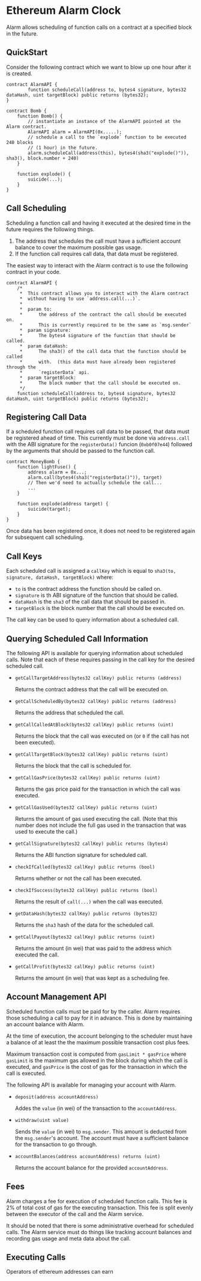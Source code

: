 # Ethereum Alarm Clock

Alarm allows scheduling of function calls on a contract at a specified block in
the future.

## QuickStart

Consider the following contract which we want to blow up one hour after it is
created.


```
contract AlarmAPI {
        function scheduleCall(address to, bytes4 signature, bytes32 dataHash, uint targetBlock) public returns (bytes32);
}

contract Bomb {
    function Bomb() {
        // instantiate an instance of the AlarmAPI pointed at the Alarm contract.
        AlarmAPI alarm = AlarmAPI(0x.....);
        // schedule a call to the `explode` function to be executed 240 blocks
        // (1 hour) in the future.
        alarm.scheduleCall(address(this), bytes4(sha3("explode()")), sha3(), block.number + 240)
    }

    function explode() {
        suicide(...);
    }
}
```

## Call Scheduling

Scheduling a function call and having it executed at the desired time in the
future requires the following things.

1. The address that schedules the call must have a sufficient account balance
   to cover the maximum possible gas usage.
2. If the function call requires call data, that data must be registered.

The easiest way to interact with the Alarm contract is to use the following
contract in your code.

```
contract AlarmAPI {
    /*
     *  This contract allows you to interact with the Alarm contract
     *  without having to use `address.call(...)`.
     *
     *  param to:
     *      the address of the contract the call should be executed on.
     *      This is currently required to be the same as `msg.sender`
     *  param signature:
     *      The bytes4 signature of the function that should be called.
     *  param dataHash:
     *      The sha3() of the call data that the function should be called
     *      with.  (this data must have already been registered through the
     *      `registerData` api.
     *  param targetBlock:
     *      The block number that the call should be executed on.
     */
    function scheduleCall(address to, bytes4 signature, bytes32 dataHash, uint targetBlock) public returns (bytes32);
```

## Registering Call Data

If a scheduled function call requires call data to be passed, that data must be
registered ahead of time.  This currently must be done via `address.call` with
the ABI signature for the `registerData()` funcion (`0xb0f07e44`) followed by
the arguments that should be passed to the function call.

```
contract MoneyBomb {
    function lightFuse() {
        address alarm = 0x...;
        alarm.call(bytes4(sha3("registerData()")), target)
        // Then we'd need to actually schedule the call...
        ...
    }

    function explode(address target) {
        suicide(target);
    }
}
```

Once data has been registered once, it does not need to be registered again for
subsequent call scheduling.


## Call Keys

Each scheduled call is assigned a `callKey` which is equal to 
`sha3(to, signature, dataHash, targetBlock)` where:

- `to` is the contract address the function should be called on.
- `signature` is th ABI signature of the function that should be called.
- `dataHash` is the `sha3` of the call data that should be passed in.
- `targetBlock` is the block number that the call should be executed on.

The call key can be used to query information about a scheduled call.


## Querying Scheduled Call Information

The following API is available for querying information about scheduled calls.
Note that each of these requires passing in the call key for the desired
scheduled call.

- `getCallTargetAddress(bytes32 callKey) public returns (address)`

    Returns the contract address that the call will be executed on.

- `getCallScheduledBy(bytes32 callKey) public returns (address)`

    Returns the address that scheduled the call.

- `getCallCalledAtBlock(bytes32 callKey) public returns (uint)`

    Returns the block that the call was executed on (or `0` if the call has not been executed).

- `getCallTargetBlock(bytes32 callKey) public returns (uint)`

    Returns the block that the call is scheduled for.

- `getCallGasPrice(bytes32 callKey) public returns (uint)`

    Returns the gas price paid for the transaction in which the call was executed.

- `getCallGasUsed(bytes32 callKey) public returns (uint)`

    Returns the amount of gas used executing the call.  (Note that this number
    does not include the full gas used in the transaction that was used to
    execute the call.)

- `getCallSignature(bytes32 callKey) public returns (bytes4)`

    Returns the ABI function signature for scheduled call.

- `checkIfCalled(bytes32 callKey) public returns (bool)`

    Returns whether or not the call has been executed.

- `checkIfSuccess(bytes32 callKey) public returns (bool)`

    Returns the result of `call(...)` when the call was executed.

- `getDataHash(bytes32 callKey) public returns (bytes32)`

    Returns the `sha3` hash of the data for the scheduled call.

- `getCallPayout(bytes32 callKey) public returns (uint)`

    Returns the amount (in wei) that was paid to the address which executed the call.

- `getCallProfit(bytes32 callKey) public returns (uint)`

    Returns the amount (in wei) that was kept as a scheduling fee.


## Account Management API


Scheduled function calls must be paid for by the caller.  Alarm requires those
scheduling a call to pay for it in advance.  This is done by maintaining an
account balance with Alarm.

At the time of execution, the account belonging to the scheduler must have a
balance of at least the the maximum possible transaction cost plus fees.

Maximum transaction cost is computed from `gasLimit * gasPrice` where
`gasLimit` is the maximum gas allowed in the block during which the call is
executed, and `gasPrice` is the cost of gas for the transaction in which the
call is executed.

The following API is available for managing your account with Alarm.

- `deposit(address accountAddress)`

    Addes the `value` (in wei) of the transaction to the `accountAddress`.

- `withdraw(uint value)`

    Sends the `value` (in wei) to `msg.sender`.  This amount is deducted from
    the `msg.sender`'s account.  The account must have a sufficient balance for
    the transaction to go through.

- `accountBalances(address accountAddress) returns (uint)`

    Returns the account balance for the provided `accountAddress`.


## Fees

Alarm charges a fee for execution of scheduled function calls.  This fee is 2%
of total cost of gas for the executing transaction.  This fee is split evenly
between the executor of the call and the Alarm service.

It should be noted that there is some administrative overhead for scheduled
calls.  The Alarm service must do things like tracking account balances and
recording gas usage and meta data about the call.


## Executing Calls

Operators of ethereum addresses can earn
